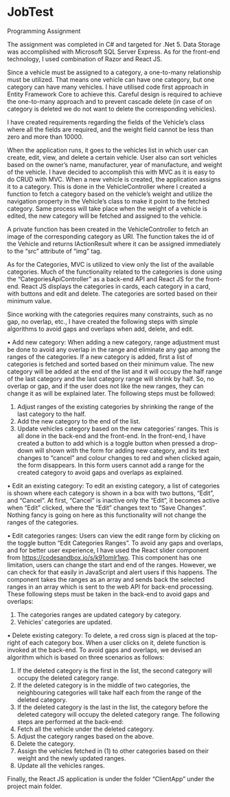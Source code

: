 # JobTest
Programming Assignment

The assignment was completed in C# and targeted for .Net 5. Data Storage was accomplished with Microsoft SQL Server Express. As for the front-end technology, I used combination of Razor and React JS.  

Since a vehicle must be assigned to a category, a one-to-many relationship must be utilized. That means one vehicle can have one category, but one category can have many vehicles. I have utilised code first approach in Entity Framework Core to achieve this. Careful design is required to achieve the one-to-many approach and to prevent cascade delete (in case of on category is deleted we do not want to delete the corresponding vehicles).

I have created requirements regarding the fields of the Vehicle’s class where all the fields are required, and the weight field cannot be less than zero and more than 10000. 

When the application runs, it goes to the vehicles list in which user can create, edit, view, and delete a certain vehicle. User also can sort vehicles based on the owner’s name, manufacturer, year of manufacture, and weight of the vehicle. I have decided to accomplish this with MVC as it is easy to do CRUD with MVC.  When a new vehicle is created, the application assigns it to a category. This is done in the VehicleController where I created a function to fetch a category based on the vehicle’s weight and utilize the navigation property in the Vehicle’s class to make it point to the fetched category. Same process will take place when the weight of a vehicle is edited, the new category will be fetched and assigned to the vehicle. 

A private function has been created in the VehicleController to fetch an image of the corresponding category as URI. The function takes the id of the Vehicle and returns IActionResult where it can be assigned immediately to the “src” attribute of “img” tag. 

As for the Categories, MVC is utilized to view only the list of the available categories. Much of the functionality related to the categories is done using the “CategoriesApiController” as a back-end API and React JS for the front-end. React JS displays the categories in cards, each category in a card, with buttons and edit and delete. The categories are sorted based on their minimum value. 

Since working with the categories requires many constraints, such as no gap, no overlap, etc., I have created the following steps with simple algorithms to avoid gaps and overlaps when add, delete, and edit. 

•	Add new category: 
When adding a new category, range adjustment must be done to avoid any overlap in the range and eliminate any gap among the ranges of the categories. If a new category is added, first a list of categories is fetched and sorted based on their minimum value. The new category will be added at the end of the list and it will occupy the half range of the last category and the last category range will shrink by half. So, no overlap or gap, and if the user does not like the new ranges, they can change it as will be explained later. The following steps must be followed: 
1.	Adjust ranges of the existing categories by shrinking the range of the last category to the half. 
2.	Add the new category to the end of the list. 
3.	Update vehicles category based on the new categories’ ranges. 
This is all done in the back-end and the front-end. In the front-end, I have created a button to add which is a toggle button when pressed a drop-down will shown with the form for adding new category, and its text changes to “cancel” and colour changes to red and when clicked again, the form disappears. In this form users cannot add a range for the created category to avoid gaps and overlaps as explained. 

•	Edit an existing category: 
To edit an existing category, a list of categories is shown where each category is shown in a box with two buttons, “Edit”, and “Cancel”. At first, “Cancel” is inactive only the “Edit”, it becomes active when “Edit” clicked, where the “Edit” changes text to “Save Changes”. Nothing fancy is going on here as this functionality will not change the ranges of the categories. 

•	Edit categories ranges: 
Users can view the edit range form by clicking on the toggle button “Edit Categories Ranges”. To avoid any gaps and overlaps, and for better user experience, I have used the React slider component from https://codesandbox.io/s/k91omlr1wo.  This component has one limitation, users can change the start and end of the ranges. However, we can check for that easily in JavaScript and alert users if this happens. The component takes the ranges as an array and sends back the selected ranges in an array which is sent to the web API for back-end processing. These following steps must be taken in the back-end to avoid gaps and overlaps: 
1.	The categories ranges are updated category by category. 
2.	Vehicles’ categories are updated. 

•	Delete existing category: 
To delete, a red cross sign is placed at the top-right of each category box. When a user clicks on it, delete function is invoked at the back-end. To avoid gaps and overlaps, we devised an algorithm which is based on three scenarios as follows:
1.	If the deleted category is the first in the list, the second category will occupy the deleted category range.
2.	If the deleted category is in the middle of two categories, the neighbouring categories will take half each from the range of the deleted category. 
3.	If the deleted category is the last in the list, the category before the deleted category will occupy the deleted category range. 
The following steps are performed at the back-end: 
1.	Fetch all the vehicle under the deleted category. 
2.	Adjust the category ranges based on the above. 
3.	Delete the category. 
4.	Assign the vehicles fetched in (1) to other categories based on their weight and the newly updated ranges. 
5.	Update all the vehicles ranges. 

Finally, the React JS application is under the folder “ClientApp” under the project main folder. 
